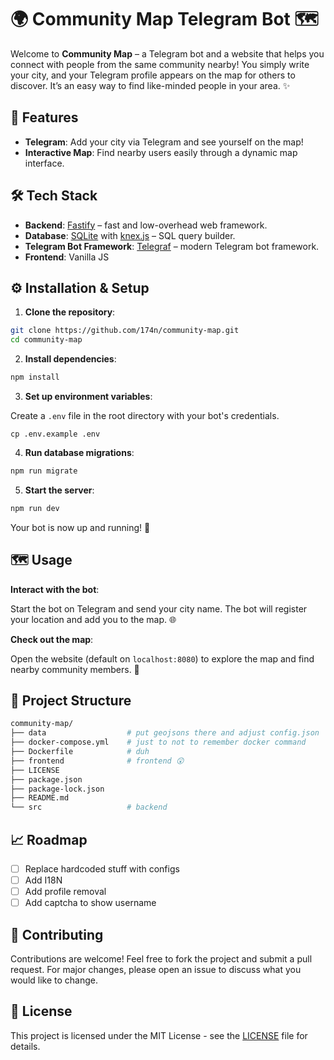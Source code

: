 # 🌍 Community Map Telegram Bot 🗺️

Welcome to **Community Map** – a Telegram bot and a website that helps you connect with people from the same community nearby! You simply write your city, and your Telegram profile appears on the map for others to discover. It’s an easy way to find like-minded people in your area. ✨

## 🚀 Features

* **Telegram**: Add your city via Telegram and see yourself on the map!
* **Interactive Map**: Find nearby users easily through a dynamic map interface.

## 🛠️ Tech Stack

* **Backend**: [Fastify](https://www.fastify.io/) – fast and low-overhead web framework.
* **Database**: [SQLite](https://sqlite.org/) with [knex.js](https://knexjs.org/) – SQL query builder.
* **Telegram Bot Framework**: [Telegraf](https://github.com/telegraf/telegraf) – modern Telegram bot framework.
* **Frontend**: Vanilla JS

## ⚙️ Installation & Setup

1. **Clone the repository**:

```bash
git clone https://github.com/174n/community-map.git
cd community-map
```

2. **Install dependencies**:

```bash
npm install
```

3. **Set up environment variables**:  

Create a `.env` file in the root directory with your bot's credentials.

```env
cp .env.example .env
```

4. **Run database migrations**:

```bash
npm run migrate
```

5. **Start the server**:

```bash
npm run dev
```

Your bot is now up and running! 🚀

## 🗺️ Usage

**Interact with the bot**:  

Start the bot on Telegram and send your city name. The bot will register your location and add you to the map. 🌐

**Check out the map**:  

Open the website (default on `localhost:8080`) to explore the map and find nearby community members. 💬

## 📂 Project Structure

```bash
community-map/
├── data                  # put geojsons there and adjust config.json
├── docker-compose.yml    # just to not to remember docker command
├── Dockerfile            # duh
├── frontend              # frontend 😲
├── LICENSE
├── package.json
├── package-lock.json
├── README.md
└── src                   # backend
```

## 📈 Roadmap

- [ ] Replace hardcoded stuff with configs
- [ ] Add I18N
- [ ] Add profile removal
- [ ] Add captcha to show username

## 🤝 Contributing

Contributions are welcome! Feel free to fork the project and submit a pull request. For major changes, please open an issue to discuss what you would like to change.

## 📜 License

This project is licensed under the MIT License - see the [LICENSE](https://github.com/174n/community-map/blob/master/LICENSE) file for details.